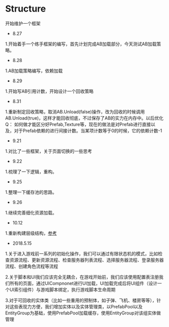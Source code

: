 # Structure
开始维护一个框架
- 8.27

1.开始着手一个练手框架的编写，首先计划完成AB加载部分，今天测试AB加载策略。
- 8.28

1.AB加载策略编写，依赖加载
- 8.29

1.开始写AB引用计数，开始设计一个回收策略

- 8.31

1.重新制定回收策略，取消AB.Unload(false)操作，改为回收的时候调用AB.Unload(true)，这样才能回收彻底，不过保存了AB的实力在内存中。以后优化
Q：
如何做才能区分好Prefab,Texture等，现在的做法是对Prefab进行直接以及，对于Prefab依赖的进行间接计数。当某项计数等于0的时候，它的依赖计数-1

- 9.21

1.对比了一些框架，关于页面切换的一些思考

- 9.22

1.梳理了一下逻辑，重构。

- 9.25

1.整理一下缓存池的思路。

- 9.26

1.继续完善细化资源加载。

- 10.12

1.重新构建层级结构，[参考](https://github.com/EllanJiang/GameFramework)

- 2018.5.15

1.关于进入游戏前一系列的初始化操作，我们可以通过有限状态机的模式，比如检查资源流程、更新资源流程、检查服务器列表流程、选择服务器流程、登录服务器流程、创建角色流程等流程

2.关于脚本和UI我们应该完全无耦合，在游戏开始前，我们应该使用配置表注册我们所有的页面，通过UICompnonet进行UI加载，UI加载完成后将UI组件（设计一个UI索引组件）与游戏脚本绑定，执行游戏脚本生命周期

3.对于可回收的实体类（比如一些重用的预制体，如子弹、飞机、楼房等等），针对这些表现力方便，我们增加实体以及实体管理类，以PrefabPool以及EntityGroup为基础，使用PrefabPool加载缓存，使用EntityGroup对该组实体做管理



